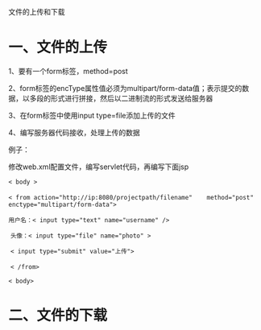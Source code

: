 文件的上传和下载

# 一、文件的上传

1、要有一个form标签，method=post

2、form标签的encType属性值必须为multipart/form-data值；表示提交的数据，以多段的形式进行拼接，然后以二进制流的形式发送给服务器

3、在form标签中使用input type=file添加上传的文件

4、编写服务器代码接收，处理上传的数据

例子：

修改web.xml配置文件，编写servlet代码，再编写下面jsp

`< body >`

​      `< from action="http://ip:8080/projectpath/filename"    method="post" enctype="multipart/form-data">`

​        `用户名：< input type="text" name="username" />`

​        `头像：< input type="file" name="photo" >`

​         `< input type="submit" value="上传">`

​      `< /from>`

`< body>`







# 二、文件的下载










